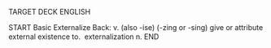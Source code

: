 TARGET DECK
ENGLISH

START
Basic
Externalize
Back: v. (also -ise) (-zing or -sing) give or attribute external existence to.  externalization n.
END
